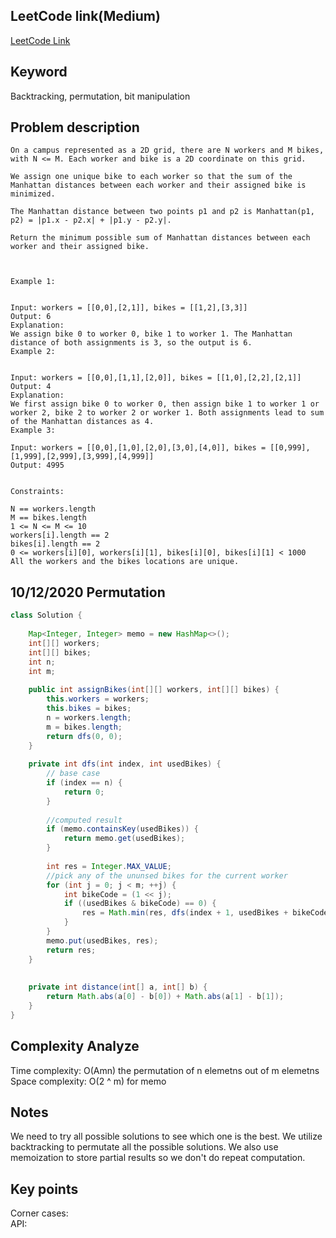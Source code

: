 ## LeetCode link(Medium)
[LeetCode Link](https://leetcode.com/problems/campus-bikes-ii/)
 
## Keyword
Backtracking, permutation, bit manipulation

## Problem description
```
On a campus represented as a 2D grid, there are N workers and M bikes, with N <= M. Each worker and bike is a 2D coordinate on this grid.

We assign one unique bike to each worker so that the sum of the Manhattan distances between each worker and their assigned bike is minimized.

The Manhattan distance between two points p1 and p2 is Manhattan(p1, p2) = |p1.x - p2.x| + |p1.y - p2.y|.

Return the minimum possible sum of Manhattan distances between each worker and their assigned bike.

 

Example 1:


Input: workers = [[0,0],[2,1]], bikes = [[1,2],[3,3]]
Output: 6
Explanation: 
We assign bike 0 to worker 0, bike 1 to worker 1. The Manhattan distance of both assignments is 3, so the output is 6.
Example 2:


Input: workers = [[0,0],[1,1],[2,0]], bikes = [[1,0],[2,2],[2,1]]
Output: 4
Explanation: 
We first assign bike 0 to worker 0, then assign bike 1 to worker 1 or worker 2, bike 2 to worker 2 or worker 1. Both assignments lead to sum of the Manhattan distances as 4.
Example 3:

Input: workers = [[0,0],[1,0],[2,0],[3,0],[4,0]], bikes = [[0,999],[1,999],[2,999],[3,999],[4,999]]
Output: 4995
 

Constraints:

N == workers.length
M == bikes.length
1 <= N <= M <= 10
workers[i].length == 2
bikes[i].length == 2
0 <= workers[i][0], workers[i][1], bikes[i][0], bikes[i][1] < 1000
All the workers and the bikes locations are unique.
```
## 10/12/2020 Permutation
```java
class Solution {
    
    Map<Integer, Integer> memo = new HashMap<>();
    int[][] workers;
    int[][] bikes;
    int n;
    int m;
    
    public int assignBikes(int[][] workers, int[][] bikes) {
        this.workers = workers;
        this.bikes = bikes;
        n = workers.length;
        m = bikes.length;
        return dfs(0, 0);
    }
    
    private int dfs(int index, int usedBikes) {
        // base case
        if (index == n) {
            return 0;
        }
        
        //computed result
        if (memo.containsKey(usedBikes)) {
            return memo.get(usedBikes);
        }
        
        int res = Integer.MAX_VALUE;
        //pick any of the ununsed bikes for the current worker
        for (int j = 0; j < m; ++j) {
            int bikeCode = (1 << j);
            if ((usedBikes & bikeCode) == 0) {
                res = Math.min(res, dfs(index + 1, usedBikes + bikeCode) + distance(workers[index], bikes[j]));
            }
        }
        memo.put(usedBikes, res);
        return res;
    }
    
    
    private int distance(int[] a, int[] b) {
        return Math.abs(a[0] - b[0]) + Math.abs(a[1] - b[1]);
    }
}
```

## Complexity Analyze
Time complexity: O(Amn) the permutation of n elemetns out of m elemetns  
Space complexity: O(2 ^ m) for memo

## Notes
We need to try all possible solutions to see which one is the best. We utilize backtracking to permutate all the possible solutions. We also use memoization to store partial results so we don't do repeat computation.  

## Key points
Corner cases:   
API: